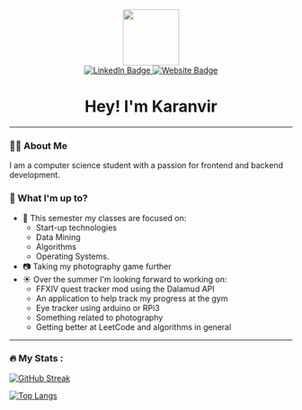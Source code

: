 <div id="header" align="center">
  <img src="https://media.giphy.com/media/juua9i2c2fA0AIp2iq/giphy.gif" width="100"/>
</div>

<div id="badges" align="center">
  <a href="https://www.linkedin.com/in/karanvirheer/">
    <img src="https://img.shields.io/badge/LinkedIn-blue?style=for-the-badge&logo=linkedin&logoColor=white" alt="LinkedIn Badge"/>
  </a>
  <a href="https://karanvirheer.com/">
    <img src="https://img.shields.io/badge/Personal Website-grey?style=for-the-badge&logo=react&logoColor=white" alt="Website Badge"/>
  </a>
</div>

<div align="center">
  <img src="https://komarev.com/ghpvc/?username=karanvirheer&style=flat-square&color=blue" alt=""/>
</div>

<h1 align="center">
  Hey! I'm Karanvir
</h1>

---

### 👨‍💼 About Me

I am a computer science student with a passion for frontend and backend development.

### :seedling: What I'm up to?

* 📖 This semester my classes are focused on:
  * Start-up technologies
  * Data Mining
  * Algorithms
  * Operating Systems.
* 📷 Taking my photography game further
* ☀️ Over the summer I'm looking forward to working on:
  * FFXIV quest tracker mod using the Dalamud API
  * An application to help track my progress at the gym
  * Eye tracker using arduino or RPi3
  * Something related to photography
  * Getting better at LeetCode and algorithms in general
---

### :fire: My Stats :

[![GitHub Streak](http://github-readme-streak-stats.herokuapp.com?user=karanvirheer&theme=dark&background=000000)](https://git.io/streak-stats)

[![Top Langs](https://github-readme-stats.vercel.app/api/top-langs/?username=karanvirheer&exclude_repo=Pong-Game,Orbo-SourceFiles&theme=dark&hide=ASP)](https://github.com/anuraghazra/github-readme-stats)
